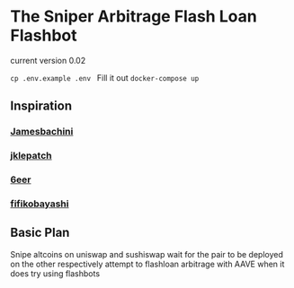 # The Sniper Arbitrage Flash Loan Flashbot

current version 0.02

```cp .env.example .env ```
Fill it out
```docker-compose up```

## Inspiration

### [Jamesbachini](https://github.com/jamesbachini/Uniswap-V3-Experiments/blob/main/uniswap-v3-trader.js)
### [jklepatch](https://github.com/jklepatch/eattheblocks/blob/master/screencast/322-uniswap-trading-bot/bot.js)
### [6eer](https://github.com/6eer/uniswap-sushiswap-arbitrage-bot)
### [fifikobayashi](https://github.com/fifikobayashi/AaveV2-BatchFlashDemo)
## Basic Plan
Snipe altcoins on uniswap and sushiswap
wait for the pair to be deployed on the other respectively
attempt to flashloan arbitrage with AAVE when it does try using flashbots
